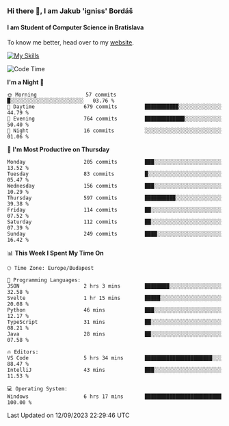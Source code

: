 ### Hi there 👋, I am Jakub 'igniss' Bordáš

#### I am Student of Computer Science in Bratislava
To know me better, head over to my [website](https://bordas.sk).

[![My Skills](https://skillicons.dev/icons?i=js,html,css,figma,svelte,java,kotlin,python,postgresql,typescript,nest,nodejs)](https://bordas.sk)


<!--START_SECTION:waka-->
![Code Time](http://img.shields.io/badge/Code%20Time-1%2C205%20hrs%2031%20mins-blue)

**I'm a Night 🦉** 

```text
🌞 Morning                57 commits          █░░░░░░░░░░░░░░░░░░░░░░░░   03.76 % 
🌆 Daytime                679 commits         ███████████░░░░░░░░░░░░░░   44.79 % 
🌃 Evening                764 commits         █████████████░░░░░░░░░░░░   50.40 % 
🌙 Night                  16 commits          ░░░░░░░░░░░░░░░░░░░░░░░░░   01.06 % 
```
📅 **I'm Most Productive on Thursday** 

```text
Monday                   205 commits         ███░░░░░░░░░░░░░░░░░░░░░░   13.52 % 
Tuesday                  83 commits          █░░░░░░░░░░░░░░░░░░░░░░░░   05.47 % 
Wednesday                156 commits         ███░░░░░░░░░░░░░░░░░░░░░░   10.29 % 
Thursday                 597 commits         ██████████░░░░░░░░░░░░░░░   39.38 % 
Friday                   114 commits         ██░░░░░░░░░░░░░░░░░░░░░░░   07.52 % 
Saturday                 112 commits         ██░░░░░░░░░░░░░░░░░░░░░░░   07.39 % 
Sunday                   249 commits         ████░░░░░░░░░░░░░░░░░░░░░   16.42 % 
```


📊 **This Week I Spent My Time On** 

```text
🕑︎ Time Zone: Europe/Budapest

💬 Programming Languages: 
JSON                     2 hrs 3 mins        ████████░░░░░░░░░░░░░░░░░   32.58 % 
Svelte                   1 hr 15 mins        █████░░░░░░░░░░░░░░░░░░░░   20.08 % 
Python                   46 mins             ███░░░░░░░░░░░░░░░░░░░░░░   12.17 % 
TypeScript               31 mins             ██░░░░░░░░░░░░░░░░░░░░░░░   08.21 % 
Java                     28 mins             ██░░░░░░░░░░░░░░░░░░░░░░░   07.58 % 

🔥 Editors: 
VS Code                  5 hrs 34 mins       ██████████████████████░░░   88.47 % 
IntelliJ                 43 mins             ███░░░░░░░░░░░░░░░░░░░░░░   11.53 % 

💻 Operating System: 
Windows                  6 hrs 17 mins       █████████████████████████   100.00 % 
```


 Last Updated on 12/09/2023 22:29:46 UTC
<!--END_SECTION:waka-->
